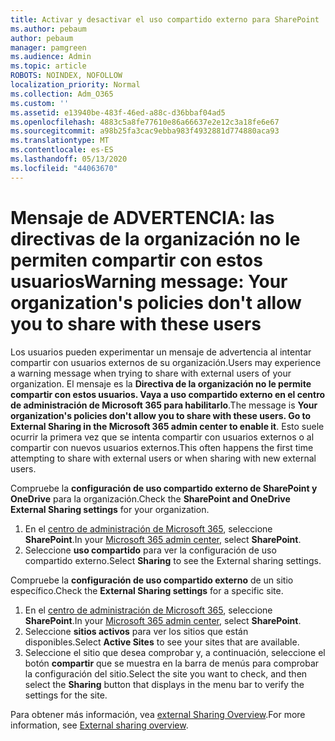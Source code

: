 ```yaml
---
title: Activar y desactivar el uso compartido externo para SharePoint
ms.author: pebaum
author: pebaum
manager: pamgreen
ms.audience: Admin
ms.topic: article
ROBOTS: NOINDEX, NOFOLLOW
localization_priority: Normal
ms.collection: Adm_O365
ms.custom: ''
ms.assetid: e13940be-483f-46ed-a88c-d36bbaf04ad5
ms.openlocfilehash: 4883c5a8fe77610e86a66637e2e12c3a18fe6e67
ms.sourcegitcommit: a98b25fa3cac9ebba983f4932881d774880aca93
ms.translationtype: MT
ms.contentlocale: es-ES
ms.lasthandoff: 05/13/2020
ms.locfileid: "44063670"
---
```

# <a name="warning-message-your-organizations-policies-dont-allow-you-to-share-with-these-users"></a><span data-ttu-id="5985e-102">Mensaje de ADVERTENCIA: las directivas de la organización no le permiten compartir con estos usuarios</span><span class="sxs-lookup"><span data-stu-id="5985e-102">Warning message: Your organization's policies don't allow you to share with these users</span></span>

<span data-ttu-id="5985e-103">Los usuarios pueden experimentar un mensaje de advertencia al intentar compartir con usuarios externos de su organización.</span><span class="sxs-lookup"><span data-stu-id="5985e-103">Users may experience a warning message when trying to share with external users of your organization.</span></span> <span data-ttu-id="5985e-104">El mensaje es la **Directiva de la organización no le permite compartir con estos usuarios. Vaya a uso compartido externo en el centro de administración de Microsoft 365 para habilitarlo**.</span><span class="sxs-lookup"><span data-stu-id="5985e-104">The message is **Your organization's policies don't allow you to share with these users. Go to External Sharing in the Microsoft 365 admin center to enable it**.</span></span> <span data-ttu-id="5985e-105">Esto suele ocurrir la primera vez que se intenta compartir con usuarios externos o al compartir con nuevos usuarios externos.</span><span class="sxs-lookup"><span data-stu-id="5985e-105">This often happens the first time attempting to share with external users or when sharing with new external users.</span></span>

<span data-ttu-id="5985e-106">Compruebe la **configuración de uso compartido externo de SharePoint y OneDrive** para la organización.</span><span class="sxs-lookup"><span data-stu-id="5985e-106">Check the **SharePoint and OneDrive External Sharing settings** for your organization.</span></span>

1. <span data-ttu-id="5985e-107">En el [centro de administración de Microsoft 365](https://admin.microsoft.com/AdminPortal/Home#/homepage">https://admin.microsoft.com/), seleccione **SharePoint**.</span><span class="sxs-lookup"><span data-stu-id="5985e-107">In your [Microsoft 365 admin center](https://admin.microsoft.com/AdminPortal/Home#/homepage">https://admin.microsoft.com/), select **SharePoint**.</span></span>
3. <span data-ttu-id="5985e-108">Seleccione **uso compartido** para ver la configuración de uso compartido externo.</span><span class="sxs-lookup"><span data-stu-id="5985e-108">Select **Sharing** to see the External sharing settings.</span></span>

<span data-ttu-id="5985e-109">Compruebe la **configuración de uso compartido externo** de un sitio específico.</span><span class="sxs-lookup"><span data-stu-id="5985e-109">Check the **External Sharing settings** for a specific site.</span></span>

1. <span data-ttu-id="5985e-110">En el [centro de administración de Microsoft 365](https://admin.microsoft.com/AdminPortal/Home#/homepage">https://admin.microsoft.com/), seleccione **SharePoint**.</span><span class="sxs-lookup"><span data-stu-id="5985e-110">In your [Microsoft 365 admin center](https://admin.microsoft.com/AdminPortal/Home#/homepage">https://admin.microsoft.com/), select **SharePoint**.</span></span>
2. <span data-ttu-id="5985e-111">Seleccione **sitios activos** para ver los sitios que están disponibles.</span><span class="sxs-lookup"><span data-stu-id="5985e-111">Select **Active Sites** to see your sites that are available.</span></span>
3. <span data-ttu-id="5985e-112">Seleccione el sitio que desea comprobar y, a continuación, seleccione el botón **compartir** que se muestra en la barra de menús para comprobar la configuración del sitio.</span><span class="sxs-lookup"><span data-stu-id="5985e-112">Select the site you want to check, and then select the **Sharing** button that displays in the menu bar to verify the settings for the site.</span></span>

<span data-ttu-id="5985e-113">Para obtener más información, vea [external Sharing Overview](https://docs.microsoft.com/sharepoint/external-sharing-overview).</span><span class="sxs-lookup"><span data-stu-id="5985e-113">For more information, see [External sharing overview](https://docs.microsoft.com/sharepoint/external-sharing-overview).</span></span>